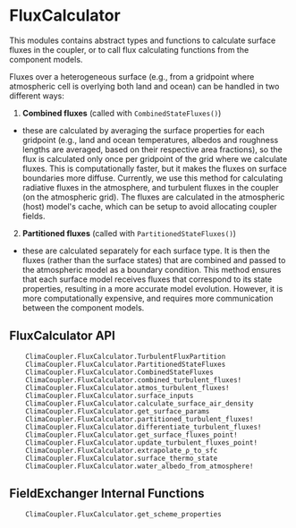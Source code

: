 # FluxCalculator

This modules contains abstract types and functions to calculate surface fluxes in the coupler, or to call flux calculating functions from the component models.

Fluxes over a heterogeneous surface (e.g., from a gridpoint where atmospheric cell is overlying both land and ocean) can be handled in two different ways:
1. **Combined fluxes** (called with `CombinedStateFluxes()`)
  - these are calculated by averaging the surface properties for each gridpoint (e.g., land and ocean temperatures, albedos and roughness lengths are averaged, based on their respective area fractions), so the flux is calculated only once per gridpoint of the grid where we calculate fluxes. This is computationally faster, but it makes the fluxes on surface boundaries more diffuse. Currently, we use this method for calculating radiative fluxes in the atmosphere, and turbulent fluxes in the coupler (on the atmospheric grid). The fluxes are calculated in the atmospheric (host) model's cache, which can be setup to avoid allocating coupler fields.
2. **Partitioned fluxes** (called with `PartitionedStateFluxes()`)
  - these are calculated separately for each surface type. It is then the fluxes (rather than the surface states) that are combined and passed to the atmospheric model as a boundary condition. This method ensures that each surface model receives fluxes that correspond to its state properties, resulting in a more accurate model evolution. However, it is more computationally expensive, and requires more communication between the component models.

## FluxCalculator API

```@docs
    ClimaCoupler.FluxCalculator.TurbulentFluxPartition
    ClimaCoupler.FluxCalculator.PartitionedStateFluxes
    ClimaCoupler.FluxCalculator.CombinedStateFluxes
    ClimaCoupler.FluxCalculator.combined_turbulent_fluxes!
    ClimaCoupler.FluxCalculator.atmos_turbulent_fluxes!
    ClimaCoupler.FluxCalculator.surface_inputs
    ClimaCoupler.FluxCalculator.calculate_surface_air_density
    ClimaCoupler.FluxCalculator.get_surface_params
    ClimaCoupler.FluxCalculator.partitioned_turbulent_fluxes!
    ClimaCoupler.FluxCalculator.differentiate_turbulent_fluxes!
    ClimaCoupler.FluxCalculator.get_surface_fluxes_point!
    ClimaCoupler.FluxCalculator.update_turbulent_fluxes_point!
    ClimaCoupler.FluxCalculator.extrapolate_ρ_to_sfc
    ClimaCoupler.FluxCalculator.surface_thermo_state
    ClimaCoupler.FluxCalculator.water_albedo_from_atmosphere!
```

## FieldExchanger Internal Functions

```@docs
    ClimaCoupler.FluxCalculator.get_scheme_properties
```
